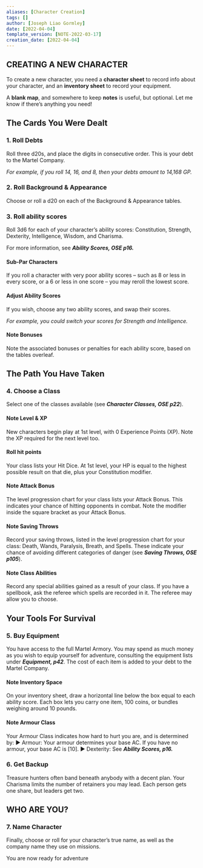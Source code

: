 ```yaml
---
aliases: [Character Creation]
tags: []
author: [Joseph Liao Gormley]
date: [2022-04-04]
template_version: [NOTE-2022-03-17]
creation_date: [2022-04-04]
---
```

## CREATING A NEW CHARACTER
To create a new character, you need a **character sheet** to record info about your character, and an **inventory sheet** to record your equipment.

A **blank map**, and somewhere to keep **notes** is useful, but optional. Let me know if there’s anything you need!

## The Cards You Were Dealt
### 1. Roll Debts
Roll three d20s, and place the digits in consecutive order. This is your debt to the Martel Company.

*For example, if you roll 14, 16, and 8, then your debts amount to 14,168 GP.*

### 2. Roll Background & Appearance
Choose or roll a d20 on each of the Background & Appearance tables.

### 3. Roll ability scores
Roll 3d6 for each of your character’s ability scores: Constitution, Strength, Dexterity, Intelligence, Wisdom, and Charisma.

For more information, see ***Ability Scores, OSE p16.***

<!-- #### Online Character Generation
Steps 1-3 involve a lot of rolling, so to have those results automatically generated, click here.-->
#### Sub-Par Characters
If you roll a character with very poor ability scores – such as 8 or less in every score, or a 6 or less in one score – you may reroll the lowest score.

#### Adjust Ability Scores
If you wish, choose any two ability scores, and swap their scores.

*For example, you could switch your scores for Strength and Intelligence.*

#### Note Bonuses
Note the associated bonuses or penalties for each ability score, based on the tables overleaf.

## The Path You Have Taken
### 4. Choose a Class
Select one of the classes available (see ***Character Classes, OSE p22***).

#### Note Level & XP
New characters begin play at 1st level, with 0 Experience Points (XP). Note the XP required for the next level too.

#### Roll hit points
Your class lists your Hit Dice. At 1st level, your HP is equal to the highest
possible result on that die, plus your Constitution modifier.

#### Note Attack Bonus
The level progression chart for your class lists your Attack Bonus. This indicates your chance of hitting opponents in combat. Note the modifier inside the square bracket as your Attack Bonus.

#### Note Saving Throws
Record your saving throws, listed in the level progression chart for your class: Death, Wands, Paralysis, Breath, and Spells. These indicate your chance of avoiding different categories of danger (see ***Saving Throws, OSE p105***).

#### Note Class Abilities
Record any special abilities gained as a result of your class. If you have a spellbook, ask the referee which spells are recorded in it. The referee may allow you to choose.

## Your Tools For Survival
### 5. Buy Equipment
You have access to the full Martel Armory. You may spend as much money as you wish to equip yourself for adventure, consulting the equipment lists under ***Equipment, p42***. The cost of each item is added to your debt to the Martel Company.

#### Note Inventory Space
On your inventory sheet, draw a horizontal line below the box equal to each ability score. Each box lets you carry one item, 100 coins, or bundles weighing around 10 pounds.

#### Note Armour Class
Your Armour Class indicates how hard to hurt you are, and is determined by:
▶ Armour: Your armour determines your base AC. If you have no armour, your base AC is [10].
▶ Dexterity: See ***Ability Scores, p16.***
### 6. Get Backup
Treasure hunters often band beneath anybody with a decent plan. Your Charisma limits the number of retainers you may lead. Each person gets one share, but leaders get two.

## WHO ARE YOU?
### 7. Name Character
Finally, choose or roll for your character’s true name, as well as the company name they use on missions.

You are now ready for adventure


